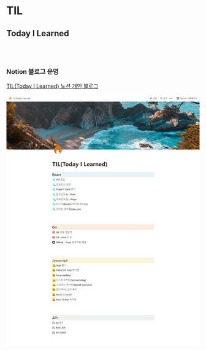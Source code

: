 # TIL

## Today I Learned
<br/>
<br/>

### Notion 블로그 운영

<a href="https://quiver-primula-23d.notion.site/TIL-Today-I-Learned-bca75cfcd1b14d868eb507d726ca8825">TIL(Today I Learned) 노션 개인 블로그</a>

<img src="./img/blog-TIL.png"></img>

<br/>
<br/>
<br/>
<br/>

<!-- ```javascript
    $(".btn_box .prev").on("click",function(){
        if(ww<padSize) return false;//태블릿 사이즈 끄기

        //오른쪽
        leftmove--;
        $(".brand_visual_list ul").stop().animate({"left":ul_basic-(-liww*leftmove)+"%"},300);

        if(leftmove == -8){
            leftmove = 0;
            $(".brand_visual_list ul").stop().css({"left":ul_basic+"%"});
        }

    });
``` -->

